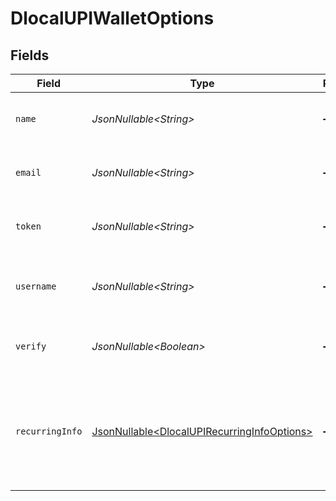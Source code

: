 # DlocalUPIWalletOptions


## Fields

| Field                                                                                                                                           | Type                                                                                                                                            | Required                                                                                                                                        | Description                                                                                                                                     | Example                                                                                                                                         |
| ----------------------------------------------------------------------------------------------------------------------------------------------- | ----------------------------------------------------------------------------------------------------------------------------------------------- | ----------------------------------------------------------------------------------------------------------------------------------------------- | ----------------------------------------------------------------------------------------------------------------------------------------------- | ----------------------------------------------------------------------------------------------------------------------------------------------- |
| `name`                                                                                                                                          | *JsonNullable\<String>*                                                                                                                         | :heavy_minus_sign:                                                                                                                              | Passes `wallet.name` to the dLocal API for those connectors that need it.                                                                       | John Doe                                                                                                                                        |
| `email`                                                                                                                                         | *JsonNullable\<String>*                                                                                                                         | :heavy_minus_sign:                                                                                                                              | Passes `wallet.email` to the dLocal API for those connectors that need it.                                                                      | john@example.com                                                                                                                                |
| `token`                                                                                                                                         | *JsonNullable\<String>*                                                                                                                         | :heavy_minus_sign:                                                                                                                              | Passes `wallet.token` to the dLocal API for those connectors that need it.                                                                      | 123456                                                                                                                                          |
| `username`                                                                                                                                      | *JsonNullable\<String>*                                                                                                                         | :heavy_minus_sign:                                                                                                                              | Passes `wallet.username` to the dLocal API for those connectors that need it.                                                                   | johnd                                                                                                                                           |
| `verify`                                                                                                                                        | *JsonNullable\<Boolean>*                                                                                                                        | :heavy_minus_sign:                                                                                                                              | Passes `wallet.verify` to the dLocal API for those connectors that need it.                                                                     | true                                                                                                                                            |
| `recurringInfo`                                                                                                                                 | [JsonNullable\<DlocalUPIRecurringInfoOptions>](../../models/components/DlocalUPIRecurringInfoOptions.md)                                        | :heavy_minus_sign:                                                                                                                              | Passes `wallet.recurring_info` to the dLocal API for those connectors that need it.                                                             | {<br/>"subscription_end_at": "20241201",<br/>"subscription_frequency": 1,<br/>"subscription_frequency_unit": "MONTH",<br/>"subscription_start_at": "20231201"<br/>} |
